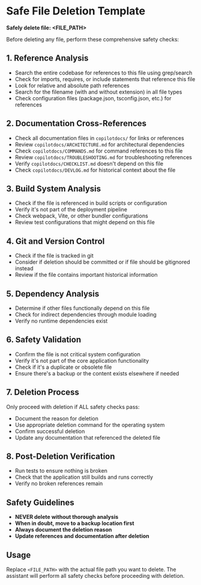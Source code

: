 # Safe File Deletion Template

**Safely delete file: <FILE_PATH>**

Before deleting any file, perform these comprehensive safety checks:

## 1. Reference Analysis

- Search the entire codebase for references to this file using grep/search
- Check for imports, requires, or include statements that reference this file
- Look for relative and absolute path references
- Search for the filename (with and without extension) in all file types
- Check configuration files (package.json, tsconfig.json, etc.) for references

## 2. Documentation Cross-References

- Check all documentation files in `copilotdocs/` for links or references
- Review `copilotdocs/ARCHITECTURE.md` for architectural dependencies
- Check `copilotdocs/COMMANDS.md` for command references to this file
- Review `copilotdocs/TROUBLESHOOTING.md` for troubleshooting references
- Verify `copilotdocs/CHECKLIST.md` doesn't depend on this file
- Check `copilotdocs/DEVLOG.md` for historical context about the file

## 3. Build System Analysis

- Check if the file is referenced in build scripts or configuration
- Verify it's not part of the deployment pipeline
- Check webpack, Vite, or other bundler configurations
- Review test configurations that might depend on this file

## 4. Git and Version Control

- Check if the file is tracked in git
- Consider if deletion should be committed or if file should be gitignored instead
- Review if the file contains important historical information

## 5. Dependency Analysis

- Determine if other files functionally depend on this file
- Check for indirect dependencies through module loading
- Verify no runtime dependencies exist

## 6. Safety Validation

- Confirm the file is not critical system configuration
- Verify it's not part of the core application functionality
- Check if it's a duplicate or obsolete file
- Ensure there's a backup or the content exists elsewhere if needed

## 7. Deletion Process

Only proceed with deletion if ALL safety checks pass:

- Document the reason for deletion
- Use appropriate deletion command for the operating system
- Confirm successful deletion
- Update any documentation that referenced the deleted file

## 8. Post-Deletion Verification

- Run tests to ensure nothing is broken
- Check that the application still builds and runs correctly
- Verify no broken references remain

## Safety Guidelines

- **NEVER delete without thorough analysis**
- **When in doubt, move to a backup location first**
- **Always document the deletion reason**
- **Update references and documentation after deletion**

## Usage

Replace `<FILE_PATH>` with the actual file path you want to delete. The assistant will perform all safety checks before proceeding with deletion.
